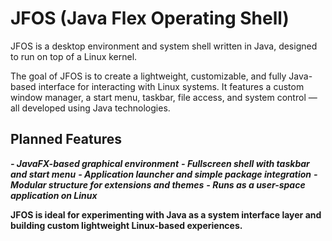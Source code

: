 # JFOS (Java Flex Operating Shell)

JFOS is a desktop environment and system shell written in Java, designed to run on top of a Linux kernel.

The goal of JFOS is to create a lightweight, customizable, and fully Java-based interface for interacting with Linux systems. It features a custom window manager, a start menu, taskbar, file access, and system control — all developed using Java technologies.

## Planned Features

***- JavaFX-based graphical environment***
***- Fullscreen shell with taskbar and start menu***
***- Application launcher and simple package integration***
***- Modular structure for extensions and themes***
***- Runs as a user-space application on Linux***

****JFOS is ideal for experimenting with Java as a system interface layer and building custom lightweight Linux-based experiences.****
